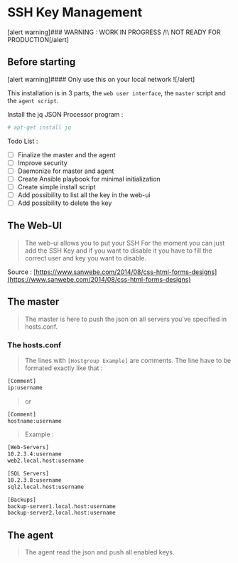 # SSH Key Management

[alert warning]### WARNING : WORK IN PROGRESS /!\ NOT READY FOR PRODUCTION[/alert]

## Before starting

[alert warning]#### Only use this on your local network ![/alert]

This installation is in 3 parts, the `web user interface`, the `master` script and the `agent script`.

Install the jq JSON Processor program :

```bash
# apt-get install jq
```

Todo List : 
- [ ] Finalize the master and the agent
- [ ] Improve security
- [ ] Daemonize for master and agent
- [ ] Create Ansible playbook for minimal initialization
- [ ] Create simple install script
- [ ] Add possibility to list all the key in the web-ui
- [ ] Add possibility to delete the key

## The Web-UI
> The web-ui allows you to put your SSH
> For the moment you can just add the SSH Key and if you want to disable it you have to fill the correct user and key you want to disable.

Source : [https://www.sanwebe.com/2014/08/css-html-forms-designs](https://www.sanwebe.com/2014/08/css-html-forms-designs)

## The master
> The master is here to push the json on all servers you've specified in hosts.conf.

### The hosts.conf

> The lines with `[Hostgroup Example]` are comments.
> The line have to be formated exactly like that :

```bash
[Comment]
ip:username
```

> or

```bash
[Comment]
hostname:username
```
> Example : 

```bash
[Web-Servers]
10.2.3.4:username
web2.local.host:username

[SQL Servers]
10.2.3.8:username
sql2.local.host:username

[Backups]
backup-server1.local.host:username
backup-server2.local.host:username
```

## The agent
> The agent read the json and push all enabled keys.


